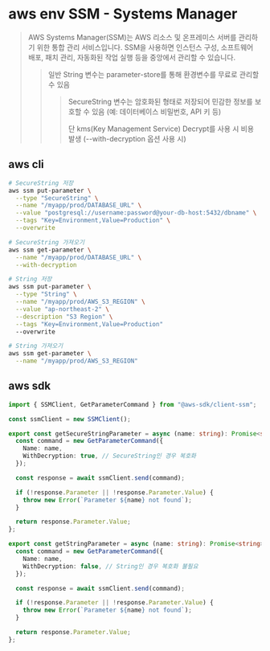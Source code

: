 # aws env SSM - Systems Manager

> AWS Systems Manager(SSM)는 AWS 리소스 및 온프레미스 서버를 관리하기 위한 통합 관리 서비스입니다. SSM을 사용하면 인스턴스 구성, 소프트웨어 배포, 패치 관리, 자동화된 작업 실행 등을 중앙에서 관리할 수 있습니다.
>
> > 일반 String 변수는 parameter-store를 통해 환경변수를 무료로 관리할 수 있음
> >
> > > SecureString 변수는 암호화된 형태로 저장되어 민감한 정보를 보호할 수 있음 (예: 데이터베이스 비밀번호, API 키 등)
> > >
> > > 단 kms(Key Management Service) Decrypt를 사용 시 비용 발생 (--with-decryption 옵션 사용 시)

## aws cli

```sh
# SecureString 저장
aws ssm put-parameter \
  --type "SecureString" \
  --name "/myapp/prod/DATABASE_URL" \
  --value "postgresql://username:password@your-db-host:5432/dbname" \
  --tags "Key=Environment,Value=Production" \
  --overwrite

# SecureString 가져오기
aws ssm get-parameter \
  --name "/myapp/prod/DATABASE_URL" \
  --with-decryption

# String 저장
aws ssm put-parameter \
  --type "String" \
  --name "/myapp/prod/AWS_S3_REGION" \
  --value "ap-northeast-2" \
  --description "S3 Region" \
  --tags "Key=Environment,Value=Production"
  --overwrite

# String 가져오기
aws ssm get-parameter \
  --name "/myapp/prod/AWS_S3_REGION"
```

## aws sdk

```ts
import { SSMClient, GetParameterCommand } from "@aws-sdk/client-ssm";

const ssmClient = new SSMClient();

export const getSecureStringParameter = async (name: string): Promise<string> => {
  const command = new GetParameterCommand({
    Name: name,
    WithDecryption: true, // SecureString인 경우 복호화
  });

  const response = await ssmClient.send(command);

  if (!response.Parameter || !response.Parameter.Value) {
    throw new Error(`Parameter ${name} not found`);
  }

  return response.Parameter.Value;
};

export const getStringParameter = async (name: string): Promise<string> => {
  const command = new GetParameterCommand({
    Name: name,
    WithDecryption: false, // String인 경우 복호화 불필요
  });

  const response = await ssmClient.send(command);

  if (!response.Parameter || !response.Parameter.Value) {
    throw new Error(`Parameter ${name} not found`);
  }

  return response.Parameter.Value;
};
```
